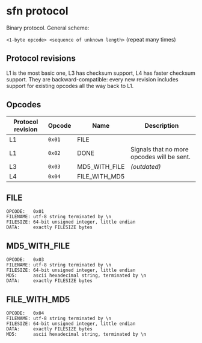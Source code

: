# sfn protocol

Binary protocol. General scheme:

`<1-byte opcode> <sequence of unknown length>` (repeat many times)

## Protocol revisions

L1 is the most basic one, L3 has checksum support, L4 has faster checksum support. They are backward-compatible: every new revision includes support for existing opcodes all the way back to L1.

## Opcodes

Protocol revision|Opcode|Name|Description
-----------------|------|----|-----------
L1 | `0x01` | FILE |
L1 | `0x02` | DONE | Signals that no more opcodes will be sent.
L3 | `0x03` | MD5_WITH_FILE | _(outdated)_
L4 | `0x04` | FILE_WITH_MD5 |

## FILE

```
OPCODE:   0x01
FILENAME: utf-8 string terminated by \n
FILESIZE: 64-bit unsigned integer, little endian
DATA:     exactly FILESIZE bytes
```

## MD5_WITH_FILE

```
OPCODE:   0x03
FILENAME: utf-8 string terminated by \n
FILESIZE: 64-bit unsigned integer, little endian
MD5:      ascii hexadecimal string, terminated by \n
DATA:     exactly FILESIZE bytes
```

## FILE_WITH_MD5

```
OPCODE:   0x04
FILENAME: utf-8 string terminated by \n
FILESIZE: 64-bit unsigned integer, little endian
DATA:     exactly FILESIZE bytes
MD5:      ascii hexadecimal string, terminated by \n
```
